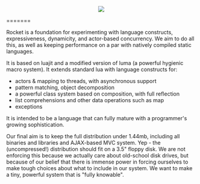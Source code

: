 <p align="center">
  <img src="https://raw.github.com/andrewmcv/raccoon/master/docs/images/rocket-logo.png" />
</p>
=======

Rocket is a foundation for experimenting with language constructs, expressiveness, dynamicity, and actor-based concurrency. We aim to do all this, as well as keeping performance on a par with natively compiled static languages.

It is based on luajit and a modified version of luma (a powerful hygienic macro system). It extends standard lua with language constructs for:

- actors & mapping to threads, with asynchronous support
- pattern matching, object decomposition
- a powerful class system based on composition, with full reflection
- list comprehensions and other data operations such as map
- exceptions

It is intended to be a language that can fully mature with a programmer's growing sophistication.

Our final aim is to keep the full distribution under 1.44mb, including all binaries and libraries and AJAX-based MVC system. Yep - the (uncompressed!) distribution should fit on a 3.5" floppy disk. We are not enforcing this because we actually care about old-school disk drives, but because of our belief that there is immense power in forcing ourselves to make tough choices about what to include in our system. We want to make a tiny, powerful system that is "fully knowable".







